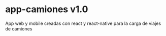 # app-camiones v1.0
App web y mobile creadas con react y react-native para la carga de viajes de camiones
